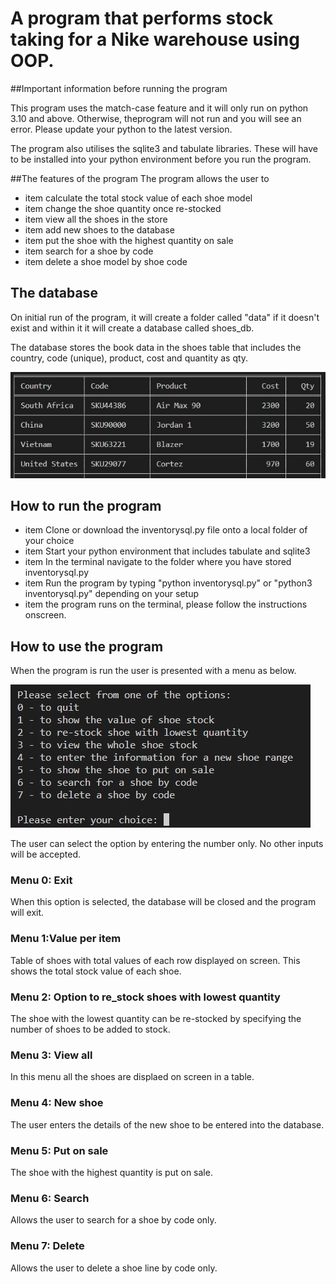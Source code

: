 # A program that performs stock taking for a Nike warehouse using OOP.

##Important information before running the program

This program uses the match-case feature and it will only run on python 3.10 and above. Otherwise, theprogram will not run and you will see an error. Please update your python to the latest version.

The program also utilises the sqlite3 and tabulate libraries. These will have to be installed into your python environment before you run the program.

##The features of the program
The program allows the user to 
* item calculate the total stock value of each shoe model
* item change the shoe quantity once re-stocked
* item view all the shoes in the store
* item add new shoes to the database
* item put the shoe with the highest quantity on sale
* item search for a shoe by code
* item delete a shoe model by shoe code

## The database
On initial run of the program, it will create a folder called "data" if it doesn't exist
and within it it will create a database called shoes_db. 

The database stores the book data in the shoes table that includes the country, code (unique),
product, cost and quantity as qty. 

![Image of shoes table](/images/shoes_table.jpg)

## How to run the program
* item Clone or download the inventorysql.py file onto a local folder of your choice 
* item Start your python environment that includes tabulate and sqlite3
* item In the terminal navigate to the folder where you have stored inventorysql.py
* item Run the program by typing "python inventorysql.py" or "python3 inventorysql.py" depending on your setup
* item the program runs on the terminal, please follow the instructions onscreen. 

## How to use the program
When the program is run the user is presented with a menu as below.

![Image of shoes menu](/images/menu_items.jpg)


The user can select the option by entering the number only. No other inputs will be accepted.

### Menu 0: Exit
When this option is selected, the database will be closed and the program will exit.
### Menu 1:Value per item
Table of shoes with total values of each row displayed on screen. This shows the total stock value
of each shoe. 
### Menu 2: Option to re_stock shoes with lowest quantity
The shoe with the lowest quantity can be re-stocked by specifying the number of shoes to be added to
stock.
### Menu 3: View all
In this menu all the shoes are displaed on screen in a table.
### Menu 4: New shoe
The user enters the details of the new shoe to be entered into the database.
### Menu 5: Put on sale
The shoe with the highest quantity is put on sale. 
### Menu 6: Search
Allows the user to search for a shoe by code only.
### Menu 7: Delete
Allows the user to delete a shoe line by code only. 
